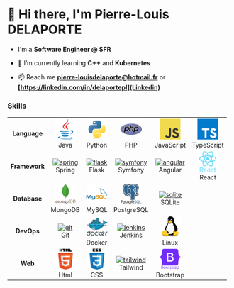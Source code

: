 <h1>👋 Hi there, I'm Pierre-Louis DELAPORTE</h1>


- I'm a **Software Engineer @ SFR**
  
- 🌱 I’m currently learning **C++** and **Kubernetes**

- 📫 Reach me **pierre-louisdelaporte@hotmail.fr** or 
**[https://linkedin.com/in/delaportepl](Linkedin)**

<h3 align="left">Skills</h3>
<table align="center">
	<tr>
		<td align="center">
			<b>Language</b>
		</td>
		<td align="center">	
			<a href="https://www.java.com" target="_blank" rel="noreferrer">
				<img src="https://raw.githubusercontent.com/devicons/devicon/master/icons/java/java-original.svg" alt="java" width="48" height="48"/> 
			</a>
			<br>Java
		</td>
		<td align="center">	
			<a href="https://www.python.org" target="_blank" rel="noreferrer">
				<img src="https://raw.githubusercontent.com/devicons/devicon/master/icons/python/python-original.svg" alt="python" width="48" height="48"/> 
			</a>
			<br>Python
		</td>
		<td align="center">	
			<a href="https://www.php.net" target="_blank" rel="noreferrer">
				<img src="https://raw.githubusercontent.com/devicons/devicon/master/icons/php/php-original.svg" alt="php" width="48" height="48"/> 
			</a>
			<br>PHP
		</td>
		<td align="center">	
			<a href="https://developer.mozilla.org/en-US/docs/Web/JavaScript" target="_blank" rel="noreferrer">
				<img src="https://raw.githubusercontent.com/devicons/devicon/master/icons/javascript/javascript-original.svg" alt="javascript" width="48" height="48"/> 
			</a>
			<br>JavaScript
		</td>
		<td align="center">	
			<a href="https://www.typescriptlang.org/" target="_blank" rel="noreferrer">
				<img src="https://raw.githubusercontent.com/devicons/devicon/master/icons/typescript/typescript-original.svg" alt="typescript" width="48" height="48"/> 
			</a>
			<br>TypeScript
		</td>
	</tr>
	<tr>
		<td align="center">
			<b>Framework</b>
		</td>
		<td align="center">	
			<a href="https://spring.io/" target="_blank" rel="noreferrer">
				<img src="https://www.vectorlogo.zone/logos/springio/springio-icon.svg" alt="spring" width="48" height="48"/> 
			</a>
			<br>Spring
		</td>
		<td align="center">	
			<a href="https://flask.palletsprojects.com/" target="_blank" rel="noreferrer">
				<img src="https://www.vectorlogo.zone/logos/pocoo_flask/pocoo_flask-icon.svg" alt="flask" width="48" height="48"/> 
			</a>
			<br>Flask
		</td>
		<td align="center">	
			<a href="https://symfony.com" target="_blank" rel="noreferrer">
				<img src="https://symfony.com/logos/symfony_black_03.svg" alt="symfony" width="48" height="48"/> 
			</a>
			<br>Symfony
		</td>
		<td align="center">	
			<a href="https://angular.io" target="_blank" rel="noreferrer">
				<img src="https://angular.io/assets/images/logos/angular/angular.svg" alt="angular" width="48" height="48"/> 
			</a>
			<br>Angular
		</td>
		<td align="center">	
			<a href="https://reactjs.org/" target="_blank" rel="noreferrer">
				<img src="https://raw.githubusercontent.com/devicons/devicon/master/icons/react/react-original-wordmark.svg" alt="react" width="48" height="48"/> 
			</a>
			<br>React
		</td>
	</tr>
	<tr>
		<td align="center">
			<b>Database</b>
		</td>
		<td align="center">	
			<a href="https://www.mongodb.com/" target="_blank" rel="noreferrer">
				<img src="https://raw.githubusercontent.com/devicons/devicon/master/icons/mongodb/mongodb-original-wordmark.svg" alt="mongodb" width="48" height="48"/> 
			</a>
			<br>MongoDB
		</td>
		<td align="center">	
			<a href="https://www.mysql.com/" target="_blank" rel="noreferrer">
				<img src="https://raw.githubusercontent.com/devicons/devicon/master/icons/mysql/mysql-original-wordmark.svg" alt="mysql" width="48" height="48"/> 
			</a>
			<br>MySQL
		</td>
		<td align="center">	
			<a href="https://www.postgresql.org" target="_blank" rel="noreferrer">
				<img src="https://raw.githubusercontent.com/devicons/devicon/master/icons/postgresql/postgresql-original-wordmark.svg" alt="postgresql" width="48" height="48"/> 
			</a>
			<br>PostgreSQL
		</td>
		<td align="center">	
			<a href="https://www.sqlite.org/" target="_blank" rel="noreferrer">
				<img src="https://www.vectorlogo.zone/logos/sqlite/sqlite-icon.svg" alt="sqlite" width="48" height="48"/> 
			</a>
			<br>SQLite
		</td>
		<td></td>
	</tr>
	<tr>
		<td align="center">
			<b>DevOps</b>
		</td>
		<td align="center">	
			<a href="https://git-scm.com/" target="_blank" rel="noreferrer">
				<img src="https://www.vectorlogo.zone/logos/git-scm/git-scm-icon.svg" alt="git" width="48" height="48"/> 
			</a>
			<br>Git
		</td>
		<td align="center">	
			<a href="https://www.docker.com/" target="_blank" rel="noreferrer">
				<img src="https://raw.githubusercontent.com/devicons/devicon/master/icons/docker/docker-original-wordmark.svg" alt="docker" width="48" height="48"/> 
			</a>
			<br>Docker
		</td>
		<td align="center">	
			<a href="https://www.jenkins.io" target="_blank" rel="noreferrer">
				<img src="https://www.vectorlogo.zone/logos/jenkins/jenkins-icon.svg" alt="jenkins" width="48" height="48"/> 
			</a>
			<br>Jenkins
		</td>
		<td align="center">	
			<a href="https://www.linux.org/" target="_blank" rel="noreferrer">
				<img src="https://raw.githubusercontent.com/devicons/devicon/master/icons/linux/linux-original.svg" alt="linux" width="48" height="48"/> 
			</a>
			<br>Linux
		</td>
		<td></td>
	</tr>
	<tr>
		<td align="center">
			<b>Web</b>
		</td>
		<td align="center">	
			<a href="https://www.w3.org/html/" target="_blank" rel="noreferrer">
				<img src="https://raw.githubusercontent.com/devicons/devicon/master/icons/html5/html5-original-wordmark.svg" alt="html5" width="48" height="48"/> 
			</a>
			<br>Html
		</td>
		<td align="center">	
			<a href="https://www.w3schools.com/css/" target="_blank" rel="noreferrer">
				<img src="https://raw.githubusercontent.com/devicons/devicon/master/icons/css3/css3-original-wordmark.svg" alt="css3" width="48" height="48"/> 
			</a>
			<br>CSS
		</td>
		<td align="center">	
			<a href="https://tailwindcss.com/" target="_blank" rel="noreferrer">
				<img src="https://www.vectorlogo.zone/logos/tailwindcss/tailwindcss-icon.svg" alt="tailwind" width="48" height="48"/> 
			</a>
			<br>Tailwind
		</td>
		<td align="center">	
			<a href="https://getbootstrap.com" target="_blank" rel="noreferrer">
				<img src="https://raw.githubusercontent.com/devicons/devicon/master/icons/bootstrap/bootstrap-plain-wordmark.svg" alt="bootstrap" width="48" height="48"/> 
			</a>
			<br>Bootstrap
		</td>
		<td></td>
	</tr>
</table>
